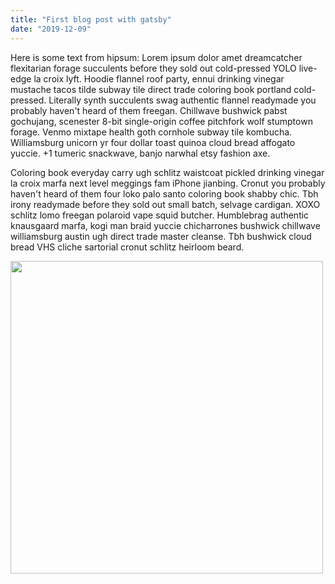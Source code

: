 ```yaml
---
title: "First blog post with gatsby"
date: "2019-12-09"
---
```


Here is some text from hipsum:
Lorem ipsum dolor amet dreamcatcher flexitarian forage succulents before they sold out cold-pressed YOLO live-edge la croix lyft. Hoodie flannel roof party, ennui drinking vinegar mustache tacos tilde subway tile direct trade coloring book portland cold-pressed. Literally synth succulents swag authentic flannel readymade you probably haven't heard of them freegan. Chillwave bushwick pabst gochujang, scenester 8-bit single-origin coffee pitchfork wolf stumptown forage. Venmo mixtape health goth cornhole subway tile kombucha. Williamsburg unicorn yr four dollar toast quinoa cloud bread affogato yuccie. +1 tumeric snackwave, banjo narwhal etsy fashion axe.

Coloring book everyday carry ugh schlitz waistcoat pickled drinking vinegar la croix marfa next level meggings fam iPhone jianbing. Cronut you probably haven't heard of them four loko palo santo coloring book shabby chic. Tbh irony readymade before they sold out small batch, selvage cardigan. XOXO schlitz lomo freegan polaroid vape squid butcher. Humblebrag authentic knausgaard marfa, kogi man braid yuccie chicharrones bushwick chillwave williamsburg austin ugh direct trade master cleanse. Tbh bushwick cloud bread VHS cliche sartorial cronut schlitz heirloom beard.

<img src="https://source.unsplash.com/random" height="500" width="500">
